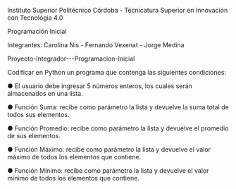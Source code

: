 Instituto Superior Politécnico Córdoba - Técnicatura Superior en Innovación con Tecnológia 4.0

Programación Inicial


Integrantes: Carolina Nis - Fernando Vexenat - Jorge Medina

Proyecto-Integrador---Programacion-Inicial
 
Codificar en Python un programa que contenga las siguientes condiciones: 

● El usuario debe ingresar 5 números enteros, los cuales serán almacenados en una lista.

● Función Suma: recibe como parámetro la lista y devuelve la suma total de todos sus elementos.

● Función Promedio: recibe como parámetro la lista y devuelve el promedio de sus elementos.

● Función Máximo: recibe como parámetro la lista y devuelve el valor máximo de todos los elementos que contiene. 

● Función Mínimo: recibe como parámetro la lista y devuelve el valor mínimo de todos los elementos que contiene.
